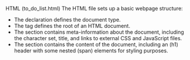 HTML (to_do_list.html)
The HTML file sets up a basic webpage structure:

- The <!DOCTYPE html> declaration defines the document type.
- The <html> tag defines the root of an HTML document.
- The <head> section contains meta-information about the document, including the character set, title, and links to external CSS and JavaScript files.
- The <body> section contains the content of the document, including an (h1) header with some nested (span) elements for styling purposes.

  
